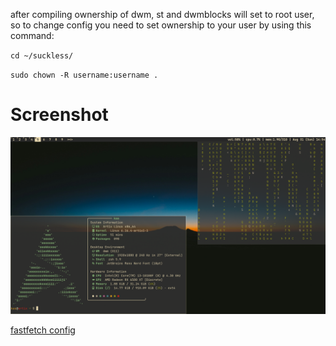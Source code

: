 after compiling ownership of dwm, st and dwmblocks will set to root user, so to change config you need to set ownership to your user by using this command:

`cd ~/suckless/`

`sudo chown -R username:username .`

# Screenshot
![image](https://raw.githubusercontent.com/kas-xd/dwm-dots/refs/heads/main/screenpicom.png)


[fastfetch config](https://github.com/dacrab/fastfetch-config)

